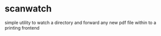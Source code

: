 # scanwatch
simple utility to watch a directory and forward any new pdf file within to a printing frontend
